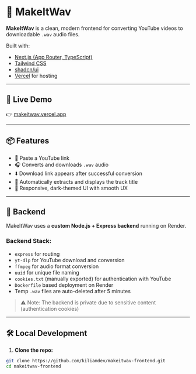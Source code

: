 # 🎵 MakeItWav

**MakeItWav** is a clean, modern frontend for converting YouTube videos to downloadable `.wav` audio files.

Built with:
- [Next.js (App Router, TypeScript)](https://nextjs.org/)
- [Tailwind CSS](https://tailwindcss.com/)
- [shadcn/ui](https://ui.shadcn.com/)
- [Vercel](https://vercel.com/) for hosting

---

## 🚀 Live Demo

👉 [makeitwav.vercel.app](https://makeitwav.vercel.app)

---

## 📦 Features

- 🔗 Paste a YouTube link
- 🎧 Converts and downloads `.wav` audio
- ⬇️ Download link appears after successful conversion
- 🧠 Automatically extracts and displays the track title
- 💅 Responsive, dark-themed UI with smooth UX

---

## 🧠 Backend

MakeItWav uses a **custom Node.js + Express backend** running on Render.

### Backend Stack:
- `express` for routing
- `yt-dlp` for YouTube download and conversion
- `ffmpeg` for audio format conversion
- `uuid` for unique file naming
- `cookies.txt` (manually exported) for authentication with YouTube
- `Dockerfile` based deployment on Render
- Temp `.wav` files are auto-deleted after 5 minutes

> ⚠️ Note: The backend is private due to sensitive content (authentication cookies)

---

## 🛠️ Local Development

1. **Clone the repo:**

```bash
git clone https://github.com/kiliamdev/makeitwav-frontend.git
cd makeitwav-frontend
